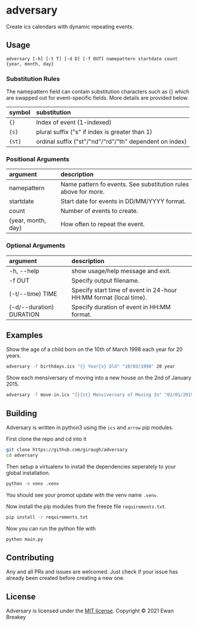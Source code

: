 # adversary
Create ics calendars with dynamic repeating events.

## Usage
```
adversary [-h] [-t T] [-d D] [-f OUT] namepattern startdate count {year, month, day}
```

### Substitution Rules

The namepattern field can contain substitution characters such
as {} which are swapped out for event-specific fields. More details are provided below.

| symbol | substitution |
| :----- | :----------- |
| `{}`     | Index of event (1-indexed) |
| `{s}`    | plural suffix ("s" if index is greater than 1) |
| `{st}`   | ordinal suffix ("st"/"nd"/"rd"/"th" dependent on index) |

### Positional Arguments

| argument | description |
| :------- | :---------- |
|namepattern           | Name pattern fo events. See substitution rules above for more.|
|startdate             | Start date for events in DD/MM/YYYY format.|
|count                 | Number of events to create.|
|{year, month, day}      | How often to repeat the event.|

### Optional Arguments
| argument | description |
| :------- | :---------- |
|  -h, --help            | show usage/help message and exit. |
|  -f OUT                | Specify output filename. |
|  (-t/--time) TIME| Specify start time of event in 24-hour HH:MM format (local time). |
|  (-d/--duration) DURATION | Specify duration of event in HH:MM format. |

## Examples 
Show the age of a child born on the 10th of March 1998 each year for 20 years.
```bash
adversary -f birthdays.ics "{} Year{s} Old" "10/03/1998" 20 year
```

Show each mensiversary of moving into a new house on the 2nd of January 2015.
```bash
adversary -f move-in.ics "{}{st} Mensiversary of Moving In" "02/01/2015" 30 month
```

## Building
Adversary is written in python3 using the `ics` and `arrow` pip modules.

First clone the repo and cd into it
```bash
git clone https://github.com/giraugh/adversary
cd adversary
```

Then setup a virtualenv to install the dependencies seperately to your global installation.
```bash
python -m venv .venv
```
You should see your promot update with the venv name `.venv`.

Now install the pip modules from the freeze file `requirements.txt`.
```bash
pip install -r requirements.txt
```

Now you can run the python file with
```bash
python main.py
```

## Contributing
Any and all PRs and issues are welcomed. Just check if your issue has already been created before creating a new one.

## License
Adversary is licensed under the [MIT license](https://mit-license.org/).
Copyright © 2021 Ewan Breakey 
